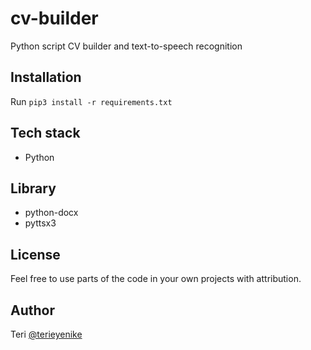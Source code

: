 # cv-builder
Python script CV builder and text-to-speech recognition

## Installation
Run `pip3 install -r requirements.txt`

## Tech stack
- Python

## Library
- python-docx
- pyttsx3

## License
Feel free to use parts of the code in your own projects with attribution.

## Author
Teri [@terieyenike](https://twitter.com/terieyenike)
